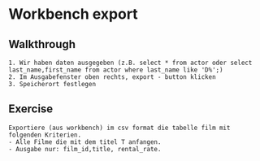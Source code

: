 # Workbench export 

## Walkthrough 

```
1. Wir haben daten ausgegeben (z.B. select * from actor oder select last_name,first_name from actor where last_name like 'D%';)
2. Im Ausgabefenster oben rechts, export - button klicken 
3. Speicherort festlegen 
```

## Exercise 

```
Exportiere (aus workbench) im csv format die tabelle film mit folgenden Kriterien.
- Alle Filme die mit dem titel T anfangen. 
- Ausgabe nur: film_id,title, rental_rate. 

```
